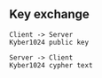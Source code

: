 ## Key exchange

```text
Client -> Server
Kyber1024 public key

Server -> Client
Kyber1024 cypher text
```
